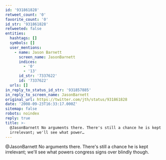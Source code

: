 ```yaml
---
id: '931861828'
retweet_count: '0'
favorite_count: '0'
id_str: '931861828'
retweeted: false
entities:
  hashtags: []
  symbols: []
  user_mentions:
    - name: Jason Barnett
      screen_name: JasonBarnett
      indices:
        - '0'
        - '13'
      id_str: '7337622'
      id: '7337622'
  urls: []
in_reply_to_status_id_str: '931857885'
in_reply_to_screen_name: JasonBarnett
original_url: https://twitter.com/jth/status/931861828
date: '2008-09-23T16:33:17.000Z'
sitemap: false
robots: noindex
reply: true
title: >-
  @JasonBarnett No arguments there. There's still a chance he is kept
  irrelevant; we'll see what power…
---
```


@JasonBarnett No arguments there. There's still a chance he is kept irrelevant; we'll see what powers congress signs over blindly though.